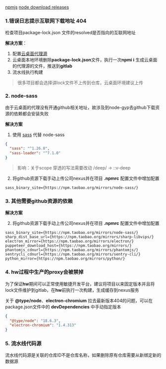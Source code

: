 
[npmjs](https://www.npmjs.com/)
[node download releases](https://nodejs.org/zh-cn/download/releases/)

### 1.错误日志提示互联网下载地址 404

检查项目package-lock.json 文件的resolved是否指向的互联网地址

**解决方案**：
1. 配置[云桌面代理源](/npm/registry)
2. 云桌面本地环境删除**package-lock.json**文件，执行一次**npmi i** 生成云桌面的代理源的文件，推送到**gitlab**
3. 流水线执行构建

> 很多项目都会选择讲lock文件不上传到仓库，云桌面环境建议上传

### 2. node-sass

由于云桌面的代理没有开通github相关地址，故涉及到node-gyp去github下载资源的依赖都会安装失败

**解决方案**
1. 使用 [sass](https://sass-lang.com/documentation/js-api/) 代替 node-sass

``` json
{
  "sass": "^1.26.8",
  "sass-loader": "^7.1.0"
}
```

> 影响：关于scope 穿透的写法需要改动 /deep/ -> ::v-deep

2. 将github资源下载手动上传公司nexus并在项目 **.npmrc** 配置文件中增加配置

```
sass_binary_site={https://npm.taobao.org/mirrors/node-sass/}
```

### 3. 其他需要github资源的依赖

**解决方案**

2. 将github资源下载手动上传公司nexus并在项目 **.npmrc** 配置文件中增加配置

```
sass_binary_site={https://npm.taobao.org/mirrors/node-sass/}
sharp_dist_base_url={https://npm.taobao.org/mirrors/sharp-libvips/}
electron_mirror={https://npm.taobao.org/mirrors/electron/}
puppeteer_download_host={https://npm.taobao.org/mirrors/}
phantomjs_cdnurl={https://npm.taobao.org/mirrors/phantomjs/}
sentrycli_cdnurl={https://npm.taobao.org/mirrors/sentry-cli/}
python_mirror={https://npm.taobao.org/mirrors/python/}
```

### 4. hw过程中生产的proxy会被禁掉

为了保证**hw**期间可以正常使用敏捷开发平台，建议将项目以来固定版本并且将lock文件维护到gitlab，在**hw**前执行一次构建，生成缓存到nexus服务

关于 **@type/node**、**electron-chromium** 拉去最新版本404的问题，可以在package.json文件中的 **devDependencies** 中手动指定版本

``` json
{
  "@type/node": "18.6.3",
  "electron-chromium": "1.4.313"
}
```

### 5. 流水线代码源

流水线代码源是关联的仓库ID不是仓库名称，如果删除原有仓库需要从新绑定新的数据源